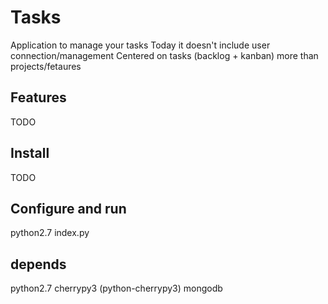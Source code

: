# Tasks

Application to manage your tasks
Today it doesn't include user connection/management
Centered on tasks (backlog + kanban) more than projects/fetaures

## Features

TODO

## Install

TODO

## Configure and run

python2.7 index.py

## depends

python2.7
cherrypy3 (python-cherrypy3)
mongodb

